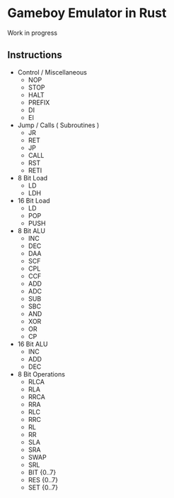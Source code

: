 # Gameboy Emulator in Rust

Work in progress

## Instructions

- Control / Miscellaneous
    - NOP 
    - STOP
    - HALT
    - PREFIX
    - DI
    - EI
- Jump / Calls ( Subroutines )
    - JR
    - RET
    - JP
    - CALL
    - RST 
    - RETI
- 8 Bit Load 
    - LD
    - LDH
- 16 Bit Load 
    - LD
    - POP
    - PUSH
- 8 Bit ALU 
    - INC 
    - DEC
    - DAA
    - SCF
    - CPL
    - CCF
    - ADD
    - ADC
    - SUB
    - SBC
    - AND
    - XOR
    - OR
    - CP
- 16 Bit ALU
    - INC
    - ADD
    - DEC
- 8 Bit Operations
    - RLCA
    - RLA
    - RRCA
    - RRA
    - RLC
    - RRC
    - RL
    - RR
    - SLA
    - SRA
    - SWAP
    - SRL
    - BIT {0..7}
    - RES {0..7}
    - SET {0..7}


